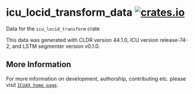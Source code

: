 # icu_locid_transform_data [![crates.io](https://img.shields.io/crates/v/icu_locid_transform_data)](https://crates.io/crates/icu_locid_transform_data)

<!-- cargo-rdme start -->

Data for the `icu_locid_transform` crate

This data was generated with CLDR version 44.1.0, ICU version release-74-2, and
LSTM segmenter version v0.1.0.

<!-- cargo-rdme end -->

## More Information

For more information on development, authorship, contributing etc. please visit [`ICU4X home page`](https://github.com/unicode-org/icu4x).
